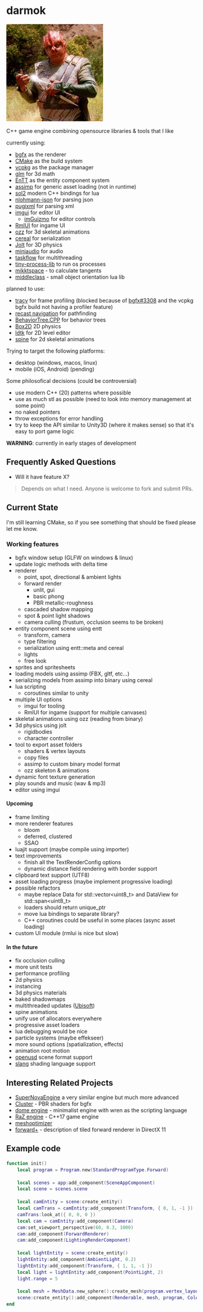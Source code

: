 darmok
====

![Dathon trying to explain the importance of Darmok](logo.png)

C++ game engine combining opensource libraries & tools that I like

currently using:

* [bgfx](https://github.com/bkaradzic/bgfx) as the renderer
* [CMake](https://cmake.org/) as the build system 
* [vcpkg](https://vcpkg.io) as the package manager
* [glm](https://github.com/g-truc/glm) for 3d math
* [EnTT](https://github.com/skypjack/entt) as the entity component system
* [assimp](https://github.com/assimp/assimp) for generic asset loading (not in runtime)
* [sol2](https://github.com/ThePhD/sol2) modern C++ bindings for lua
* [nlohmann-json](https://github.com/nlohmann/json) for parsing json
* [pugixml](https://pugixml.org/) for parsing xml
* [imgui](https://github.com/ocornut/imgui) for editor UI
    * [imGuizmo](https://github.com/CedricGuillemet/ImGuizmo) for editor controls
* [RmlUI](https://github.com/mikke89/RmlUi) for ingame UI
* [ozz](https://github.com/guillaumeblanc/ozz-animation/) for 3d skeletal animations
* [cereal](https://uscilab.github.io/cereal/) for serialization
* [Jolt](https://github.com/jrouwe/JoltPhysics) for 3D physics
* [miniaudio](https://miniaud.io/) for audio
* [taskflow](https://github.com/taskflow/taskflow) for multithreading
* [tiny-process-lib](https://gitlab.com/eidheim/tiny-process-library) to run os processes
* [mikktspace](http://www.mikktspace.com/) - to calculate tangents
* [middleclass](https://github.com/kikito/middleclass) - small object orientation lua lib

planned to use:

* [tracy](https://github.com/wolfpld/tracy) for frame profiling
    (blocked because of [bgfx#3308](https://github.com/bkaradzic/bgfx/pull/3308)
    and the vcpkg bgfx build not having a profiler feature)
* [recast navigation](http://recastnav.com/) for pathfinding
* [BehaviorTree.CPP](https://www.behaviortree.dev/) for behavior trees
* [Box2D](https://box2d.org/) 2D physics
* [ldtk](https://ldtk.io/) for 2D level editor
* [spine](https://github.com/EsotericSoftware/spine-runtimes) for 2d skeletal animations

Trying to target the following platforms:
* desktop (windows, macos, linux)
* mobile (iOS, Android) (pending)

Some philosofical decisions (could be controversial)
* use modern C++ (20) patterns where possible
* use as much stl as possible (need to look into memory management at some point)
* no naked pointers
* throw exceptions for error handling
* try to keep the API similar to Unity3D (where it makes sense) so that it's easy to port game logic

**WARNING**: currently in early stages of development

## Frequently Asked Questions

* Will it have feature X?
> Depends on what I need. Anyone is welcome to fork and submit PRs.

## Current State

I'm still learning CMake, so if you see something that should be fixed please let me know.

### Working features

* bgfx window setup (GLFW on windows & linux)
* update logic methods with delta time
* renderer
    * point, spot, directional & ambient lights
    * forward render
        * unlit, gui
        * basic phong
        * PBR metallic-roughness
    * cascaded shadow mapping
    * spot & point light shadows
    * camera culling (frustum, occlusion seems to be broken)
* entity component scene using entt
    * transform, camera
    * type filtering
    * serialization using entt::meta and cereal
    * lights
    * free look
* sprites and spritesheets
* loading models using assimp (FBX, gltf, etc...)
* serializing models from assimp into binary using cereal
* lua scripting
    * coroutines similar to unity
* multiple UI options
    * imgui for tooling
    * RmlUI for ingame (support for multiple canvases)
* skeletal animations using ozz (reading from binary)
* 3d physics using jolt
    * rigidbodies
    * character controller
* tool to export asset folders 
    * shaders & vertex layouts
    * copy files
    * assimp to custom binary model format
    * ozz skeleton & animations
* dynamic font texture generation
* play sounds and music (wav & mp3)
* editor using imgui

#### Upcoming
* frame limiting
* more renderer features
    * bloom
    * deferred, clustered
    * SSAO
* luajit support (maybe compile using importer)
* text improvements
    * finish all the TextRenderConfig options
    * dynamic distance field rendering with border support
* clipboard text support (UTF8)
* asset loading progress (maybe implement progressive loading)
* possible refactors
    * maybe replace Data for std::vector<uint8_t> and DataView for std::span<uint8_t>
    * loaders should return unique_ptr
    * move lua bindings to separate library?
    * C++ coroutines could be useful in some places (async asset loading)
* custom UI module (rmlui is nice but slow)

#### In the future
* fix occlusion culling
* more unit tests
* performance profiling
* 2d physics
* instancing
* 3d physics materials
* baked shadowmaps
* multithreaded updates ([Ubisoft](https://www.youtube.com/watch?v=X1T3IQ4N-3g))
* spine animations
* unify use of allocators everywhere
* progressive asset loaders
* lua debugging would be nice
* particle systems (maybe effekseer)
* more sound options (spatialization, effects)
* animation root motion 
* [openusd](https://github.com/PixarAnimationStudios/OpenUSD) scene format support
* [slang](https://github.com/shader-slang/slang) shading language support

## Interesting Related Projects
* [SuperNovaEngine](https://github.com/skaarj1989/SupernovaEngine) a very similar engine but much more advanced
* [Cluster](https://github.com/pezcode/Cluster) - PBR shaders for bgfx
* [dome engine](https://github.com/domeengine/dome) - minimalist engine with wren as the scripting language
* [RaZ engine](https://github.com/Razakhel/RaZ) - C++17 game engine
* [meshoptimizer](https://github.com/zeux/meshoptimizer)
* [forward+](https://www.3dgep.com/forward-plus/) - description of tiled forward renderer in DirectX 11

## Example code

```lua
function init()
    local program = Program.new(StandardProgramType.Forward)

    local scenes = app:add_component(SceneAppComponent)
    local scene = scenes.scene

    local camEntity = scene:create_entity()
    local camTrans = camEntity:add_component(Transform, { 0, 1, -1 })
    camTrans:look_at({ 0, 0, 0 })
    local cam = camEntity:add_component(Camera)
    cam:set_viewport_perspective(60, 0.3, 1000)
    cam:add_component(ForwardRenderer)
    cam:add_component(LightingRenderComponent)

    local lightEntity = scene:create_entity()
    lightEntity:add_component(AmbientLight, 0.2)
    lightEntity:add_component(Transform, { 1, 1, -1 })
    local light = lightEntity:add_component(PointLight, 2)
    light.range = 5

    local mesh = MeshData.new_sphere():create_mesh(program.vertex_layout)
    scene:create_entity():add_component(Renderable, mesh, program, Color.green)
end
```